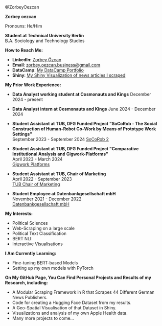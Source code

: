 @ZorbeyOezcan  

**Zorbey oezcan**  

Pronouns: He/Him  

**Student at Technical University Berlin**  
B.A. Sociology and Technology Studies 

**How to Reach Me:**  
- **LinkedIn**: [Zorbey Özcan](https://www.linkedin.com/in/zorbey-özcan-478011240/)
- **Email**: zorbey.oezcan.business@gmail.com
- **DataCamp**: [My DataCamp Portfolio](https://www.datacamp.com/portfolio/zorbeyyy)
- **Shiny**: [My Shiny Visualization of news articles I scraped](https://zorbey-oezcan-portfolio.shinyapps.io/news_data_germany/)

**My Prior Work Experience:**  

- **Data Analyst working student at Cosmonauts and Kings**
  December 2024 - present 

- **Data Analyst intern at Cosmonauts and Kings**
  June 2024 - December 2024
  
- **Student Assistant at TUB, DFG Funded Project "SoCoRob - The Social Construction of Human-Robot Co-Work by Means of Prototype Work Settings"**  
  September 2023 - September 2024
  [SoCoRob 2](https://digitalisierung-der-arbeitswelten.de/2868)

- **Student Assistant at TUB, DFG Funded Project "Comparative Institutional Analysis and Gigwork-Platforms"**  
  April 2023 - March 2024  
  [Gigwork Platforms](https://digitalisierung-der-arbeitswelten.de/gigwork-platforms)

- **Student Assistant at TUB, Chair of Marketing**  
  April 2022 - September 2023  
  [TUB Chair of Marketing](https://www.tu.berlin/en/marketing)

- **Student Employee at Datenbankgesellschaft mbH**  
  November 2021 - December 2022  
  [Datenbankgesellschaft mbH](https://www.datenbankgesellschaft.de)


**My Interests:**  
- Political Sciences
- Web-Scraping on a large scale 
- Political Text Classification
- BERT NLI
- Interactive Visualisations 

**I Am Currently Learning:**  

- Fine-tuning BERT-based Models
- Setting up my own models with PyTorch 

**On My GitHub Page, You Can Find Personal Projects and Results of my Research, including:**  

- A Modular Scraping Framework in R that Scrapes 44 Different German News Publishers. 
- Code for creating a Hugging Face Dataset from my results.  
- A Geo-Spatial Visualisation of that Dataset in Shiny. 
- Visualizations and analysis of my own Apple Health data.
- Many more projects to come...

  

  
  
  






    
